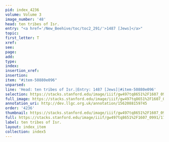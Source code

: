 ```yaml
---
pid: index_4236
volume: Volume 3
image_number: '48'
head: ten tribes of Isr.
entry: "<a href='/New_Beehive/toc/toc2_291/'>1487 [Jews]</a>"
topic: 
first_letter: T
xref: 
see: 
page: 
add: 
type: 
index: 
insertion_xref: 
insertion: 
item: "#item-50880e096"
unparsed: 
line: 'Head: ten tribes of Isr.|Entry: 1487 [Jews]|#item-50880e096'
selection: https://stacks.stanford.edu/image/iiif/gw497tq8651%2F1607_0991/1798,1000,684,143/full/0/default.jpg
full_image: https://stacks.stanford.edu/image/iiif/gw497tq8651%2F1607_0991/full/full/0/default.jpg
annotation_uri: http://dev.llgc.org.uk/annotation/1562088159745
order: '4236'
thumbnail: https://stacks.stanford.edu/image/iiif/gw497tq8651%2F1607_0991/1798,1000,684,143/150,/0/default.jpg
full: https://stacks.stanford.edu/image/iiif/gw497tq8651%2F1607_0991/1798,1000,684,143/full/0/default.jpg
label: ten tribes of Isr.
layout: index_item
collection: index5
---
```

